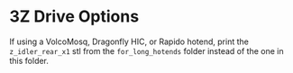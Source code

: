 # 3Z Drive Options

If using a VolcoMosq, Dragonfly HIC, or Rapido hotend, print the `z_idler_rear_x1` stl from the `for_long_hotends` folder instead of the one in this folder.